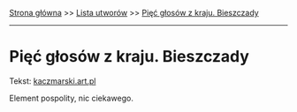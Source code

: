[Strona główna](../index.md) >> [Lista utworów](../list.md) >> [Pięć głosów z kraju. Bieszczady](430.md)

---

# Pięć głosów z kraju. Bieszczady

Tekst: [kaczmarski.art.pl](https://www.kaczmarski.art.pl/tworczosc/wiersze/piec-glosow-z-kraju-bieszczady/)

Element pospolity, nic ciekawego.